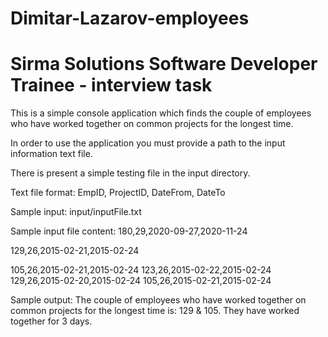 # Dimitar-Lazarov-employees
# Sirma Solutions Software Developer Trainee - interview task

This is a simple console application which finds the couple of employees who have worked together on common projects for the longest time.

In order to use the application you must provide a path to the input information text file.

There is present a simple testing file in the input directory.

Text file format:
EmpID, ProjectID, DateFrom, DateTo

Sample input:
input/inputFile.txt

Sample input file content:
180,29,2020-09-27,2020-11-24 

129,26,2015-02-21,2015-02-24 

105,26,2015-02-21,2015-02-24 
123,26,2015-02-22,2015-02-24 
129,26,2015-02-20,2015-02-24 
105,26,2015-02-21,2015-02-24 

Sample output:
The couple of employees who have worked together on common projects for the longest time is: 129 & 105. They have worked together for 3 days.

